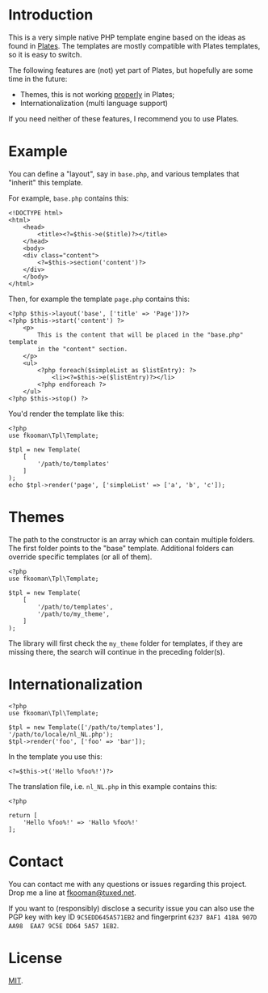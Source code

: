 # Introduction

This is a very simple native PHP template engine based on the ideas as found in 
[Plates](http://platesphp.com/). The templates are mostly compatible with 
Plates templates, so it is easy to switch.

The following features are (not) yet part of Plates, but hopefully are some 
time in the future:

- Themes, this is not working 
  [properly](https://github.com/thephpleague/plates/issues/234) in Plates;
- Internationalization (multi language support)

If you need neither of these features, I recommend you to use Plates.

# Example

You can define a "layout", say in `base.php`, and various templates that 
"inherit" this template.

For example, `base.php` contains this:

    <!DOCTYPE html>
    <html>
        <head>
            <title><?=$this->e($title)?></title>
        </head>
        <body>
        <div class="content">
            <?=$this->section('content')?>
        </div>
        </body>
    </html>

Then, for example the template `page.php` contains this:

    <?php $this->layout('base', ['title' => 'Page'])?>
    <?php $this->start('content') ?>
        <p>
            This is the content that will be placed in the "base.php" template 
            in the "content" section.
        </p>
        <ul>
            <?php foreach($simpleList as $listEntry): ?>
                <li><?=$this->e($listEntry)?></li>
            <?php endforeach ?>
        </ul>
    <?php $this->stop() ?>

You'd render the template like this:

    <?php
    use fkooman\Tpl\Template;

    $tpl = new Template(
        [
            '/path/to/templates'
        ]
    );
    echo $tpl->render('page', ['simpleList' => ['a', 'b', 'c']);

# Themes

The path to the constructor is an array which can contain multiple folders. 
The first folder points to the "base" template. Additional folders can 
override specific templates (or all of them).

    <?php
    use fkooman\Tpl\Template;

    $tpl = new Template(
        [
            '/path/to/templates',
            '/path/to/my_theme',
        ]
    );

The library will first check the `my_theme` folder for templates, if they are 
missing there, the search will continue in the preceding folder(s).

# Internationalization

    <?php
    use fkooman\Tpl\Template;

    $tpl = new Template(['/path/to/templates'], '/path/to/locale/nl_NL.php');
    $tpl->render('foo', ['foo' => 'bar']);

In the template you use this:

    <?=$this->t('Hello %foo%!')?>

The translation file, i.e. `nl_NL.php` in this example contains this:

    <?php

    return [
        'Hello %foo%!' => 'Hallo %foo%!'
    ];

# Contact

You can contact me with any questions or issues regarding this project. Drop
me a line at [fkooman@tuxed.net](mailto:fkooman@tuxed.net).

If you want to (responsibly) disclose a security issue you can also use the
PGP key with key ID `9C5EDD645A571EB2` and fingerprint
`6237 BAF1 418A 907D AA98  EAA7 9C5E DD64 5A57 1EB2`.

# License

[MIT](LICENSE).
